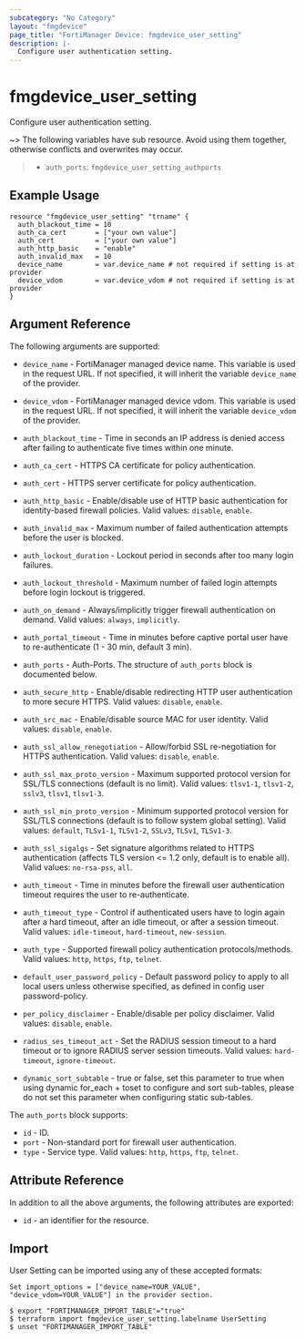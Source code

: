 ```yaml
---
subcategory: "No Category"
layout: "fmgdevice"
page_title: "FortiManager Device: fmgdevice_user_setting"
description: |-
  Configure user authentication setting.
---
```


# fmgdevice_user_setting
Configure user authentication setting.

~> The following variables have sub resource. Avoid using them together, otherwise conflicts and overwrites may occur.
>- `auth_ports`: `fmgdevice_user_setting_authports`



## Example Usage

```hcl
resource "fmgdevice_user_setting" "trname" {
  auth_blackout_time = 10
  auth_ca_cert       = ["your own value"]
  auth_cert          = ["your own value"]
  auth_http_basic    = "enable"
  auth_invalid_max   = 10
  device_name        = var.device_name # not required if setting is at provider
  device_vdom        = var.device_vdom # not required if setting is at provider
}
```

## Argument Reference


The following arguments are supported:

* `device_name` - FortiManager managed device name. This variable is used in the request URL. If not specified, it will inherit the variable `device_name` of the provider.
* `device_vdom` - FortiManager managed device vdom. This variable is used in the request URL. If not specified, it will inherit the variable `device_vdom` of the provider.

* `auth_blackout_time` - Time in seconds an IP address is denied access after failing to authenticate five times within one minute.
* `auth_ca_cert` - HTTPS CA certificate for policy authentication.
* `auth_cert` - HTTPS server certificate for policy authentication.
* `auth_http_basic` - Enable/disable use of HTTP basic authentication for identity-based firewall policies. Valid values: `disable`, `enable`.

* `auth_invalid_max` - Maximum number of failed authentication attempts before the user is blocked.
* `auth_lockout_duration` - Lockout period in seconds after too many login failures.
* `auth_lockout_threshold` - Maximum number of failed login attempts before login lockout is triggered.
* `auth_on_demand` - Always/implicitly trigger firewall authentication on demand. Valid values: `always`, `implicitly`.

* `auth_portal_timeout` - Time in minutes before captive portal user have to re-authenticate (1 - 30 min, default 3 min).
* `auth_ports` - Auth-Ports. The structure of `auth_ports` block is documented below.
* `auth_secure_http` - Enable/disable redirecting HTTP user authentication to more secure HTTPS. Valid values: `disable`, `enable`.

* `auth_src_mac` - Enable/disable source MAC for user identity. Valid values: `disable`, `enable`.

* `auth_ssl_allow_renegotiation` - Allow/forbid SSL re-negotiation for HTTPS authentication. Valid values: `disable`, `enable`.

* `auth_ssl_max_proto_version` - Maximum supported protocol version for SSL/TLS connections (default is no limit). Valid values: `tlsv1-1`, `tlsv1-2`, `sslv3`, `tlsv1`, `tlsv1-3`.

* `auth_ssl_min_proto_version` - Minimum supported protocol version for SSL/TLS connections (default is to follow system global setting). Valid values: `default`, `TLSv1-1`, `TLSv1-2`, `SSLv3`, `TLSv1`, `TLSv1-3`.

* `auth_ssl_sigalgs` - Set signature algorithms related to HTTPS authentication (affects TLS version &lt;= 1.2 only, default is to enable all). Valid values: `no-rsa-pss`, `all`.

* `auth_timeout` - Time in minutes before the firewall user authentication timeout requires the user to re-authenticate.
* `auth_timeout_type` - Control if authenticated users have to login again after a hard timeout, after an idle timeout, or after a session timeout. Valid values: `idle-timeout`, `hard-timeout`, `new-session`.

* `auth_type` - Supported firewall policy authentication protocols/methods. Valid values: `http`, `https`, `ftp`, `telnet`.

* `default_user_password_policy` - Default password policy to apply to all local users unless otherwise specified, as defined in config user password-policy.
* `per_policy_disclaimer` - Enable/disable per policy disclaimer. Valid values: `disable`, `enable`.

* `radius_ses_timeout_act` - Set the RADIUS session timeout to a hard timeout or to ignore RADIUS server session timeouts. Valid values: `hard-timeout`, `ignore-timeout`.

* `dynamic_sort_subtable` - true or false, set this parameter to true when using dynamic for_each + toset to configure and sort sub-tables, please do not set this parameter when configuring static sub-tables.

The `auth_ports` block supports:

* `id` - ID.
* `port` - Non-standard port for firewall user authentication.
* `type` - Service type. Valid values: `http`, `https`, `ftp`, `telnet`.



## Attribute Reference

In addition to all the above arguments, the following attributes are exported:
* `id` - an identifier for the resource.

## Import

User Setting can be imported using any of these accepted formats:
```
Set import_options = ["device_name=YOUR_VALUE", "device_vdom=YOUR_VALUE"] in the provider section.

$ export "FORTIMANAGER_IMPORT_TABLE"="true"
$ terraform import fmgdevice_user_setting.labelname UserSetting
$ unset "FORTIMANAGER_IMPORT_TABLE"
```

